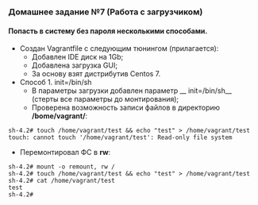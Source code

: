 ### Домашнее задание №7 (Работа с загрузчиком)
#### Попасть в систему без пароля несколькими способами.
* Создан Vagrantfile с следующим тюнингом (прилагается):
  - Добавлен IDE диск на 1Gb;
  - Добавлена загрузка GUI;
  - За основу взят дистрибутив Centos 7.
* Способ 1. init=/bin/sh
  - В параметры загрузки добавлен параметр __ init=/bin/sh__ (стерты все параметры до монтирования);
  - Проверена возможность записи файлов в директорию __/bome/vagrant/__:
```console
sh-4.2# touch /home/vagrant/test && echo "test" > /home/vagrant/test
touch: cannot touch '/home/vagrant/test': Read-only file system
```
  - Перемонтировал ФС в __rw__:
```console
sh-4.2# mount -o remount, rw /
sh-4.2# touch /home/vagrant/test && echo "test" > /home/vagrant/test
sh-4.2# cat /home/vagrant/test
test
sh-4.2#
```

